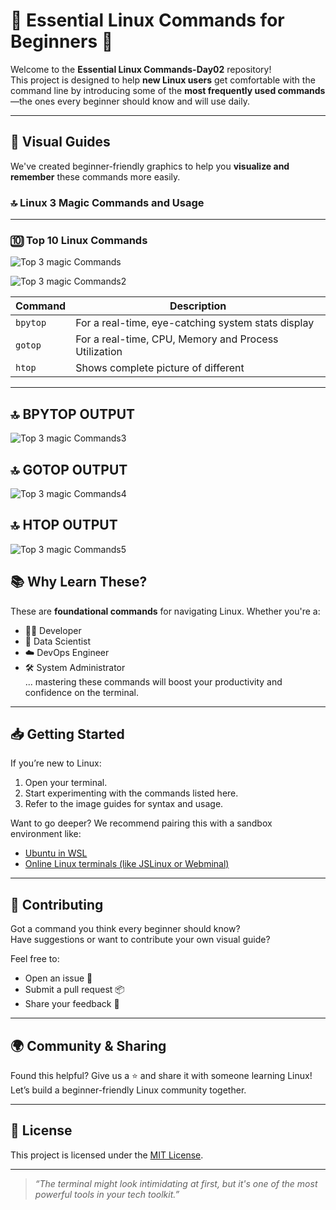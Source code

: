 # 🐧 Essential Linux Commands for Beginners 🐧

Welcome to the **Essential Linux Commands-Day02** repository!  
This project is designed to help **new Linux users** get comfortable with the command line by introducing some of the **most frequently used commands**—the ones every beginner should know and will use daily.

---

## 📸 Visual Guides

We've created beginner-friendly graphics to help you **visualize and remember** these commands more easily.

### 🔝 Linux 3 Magic Commands and Usage
---

### 🔟 Top 10 Linux Commands
![Top 3 magic Commands](./assets/01.png)

![Top 3 magic Commands2](./assets/02.png)

| Command | Description |
|---------|-------------|
| `bpytop`    | For a real-time, eye-catching system stats display|
| `gotop`    | For a real-time, CPU, Memory and Process Utilization|
| `htop` | Shows complete picture of different|

---
## 🔝 BPYTOP OUTPUT
![Top 3 magic Commands3](./assets/03.png)

## 🔝 GOTOP OUTPUT
![Top 3 magic Commands4](./assets/04.png)

## 🔝 HTOP OUTPUT
![Top 3 magic Commands5](./assets/05.png)


## 📚 Why Learn These?

These are **foundational commands** for navigating Linux. Whether you're a:

- 🧑‍💻 Developer
- 🧪 Data Scientist
- ☁️ DevOps Engineer
- 🛠️ System Administrator  
... mastering these commands will boost your productivity and confidence on the terminal.

---

## 📥 Getting Started

If you’re new to Linux:

1. Open your terminal.
2. Start experimenting with the commands listed here.
3. Refer to the image guides for syntax and usage.

Want to go deeper? We recommend pairing this with a sandbox environment like:
- [Ubuntu in WSL](https://learn.microsoft.com/en-us/windows/wsl/install)
- [Online Linux terminals (like JSLinux or Webminal)](https://www.tutorialspoint.com/unix_terminal_online.php)

---

## 🤝 Contributing

Got a command you think every beginner should know?  
Have suggestions or want to contribute your own visual guide?

Feel free to:
- Open an issue 🐞
- Submit a pull request 📦
- Share your feedback 💬

---

## 🌍 Community & Sharing

Found this helpful? Give us a ⭐ and share it with someone learning Linux!  
Let’s build a beginner-friendly Linux community together.

---

## 📄 License

This project is licensed under the [MIT License](./LICENSE).

---

> *“The terminal might look intimidating at first, but it's one of the most powerful tools in your tech toolkit.”*





